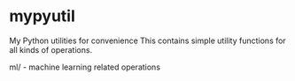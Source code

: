 # mypyutil
My Python utilities for convenience
This contains simple utility functions for all kinds of operations.

ml/ - machine learning related operations

